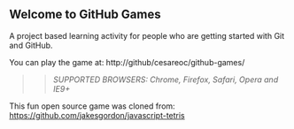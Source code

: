 ## Welcome to GitHub Games

A project based learning activity for people who are getting started with Git and GitHub.

You can play the game at: http://github/cesareoc/github-games/

>> _*SUPPORTED BROWSERS*: Chrome, Firefox, Safari, Opera and IE9+_

This fun open source game was cloned from: https://github.com/jakesgordon/javascript-tetris
